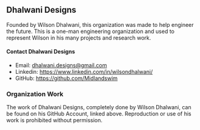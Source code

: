 ## Dhalwani Designs

Founded by Wilson Dhalwani, this organization was made to help engineer the future. This is a one-man engineering organization and used to represent Wilson in his many projects and research work. 

#### Contact Dhalwani Designs
- Email: dhalwani.designs@gmail.com 
- Linkedin: https://www.linkedin.com/in/wilsondhalwani/ 
- GitHub: https://github.com/Midlandswim

### Organization Work 

The work of Dhalwani Designs, completely done by Wilson Dhalwani, can be found on his GitHub Account, linked above. Reproduction or use of his work is prohibited without permission. 

##

<!---
Dhalwani-Designs/Dhalwani-Designs is a ✨ special ✨ repository because its `README.md` (this file) appears on your GitHub profile.
You can click the Preview link to take a look at your changes.
--->
